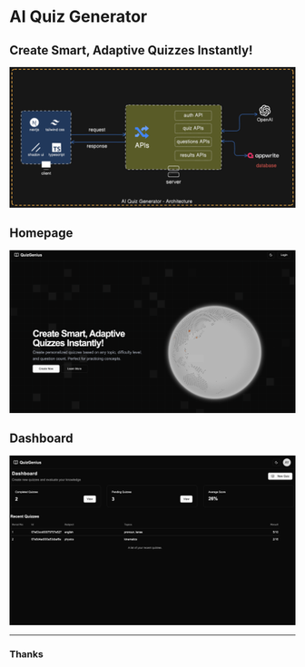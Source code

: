 # AI Quiz Generator

## Create Smart, Adaptive Quizzes Instantly!

![image](./public/architecture.png)

## Homepage

![homepage](./public/homepage.png)

## Dashboard

![dashboard](./public/dashboard.png)

---

### Thanks
